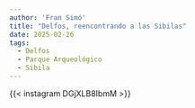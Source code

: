 ```yaml
---
author: 'Fran Simó'
title: "Delfos, reencontrando a las Sibilas"
date: 2025-02-26
tags:
  - Delfos
  - Parque Arqueológico
  - Sibila
---
```


{{< instagram DGjXLB8IbmM >}}

